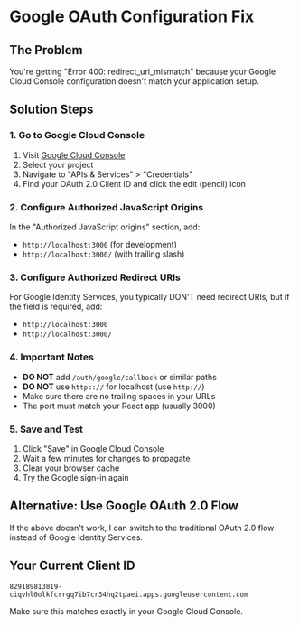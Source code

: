 # Google OAuth Configuration Fix

## The Problem
You're getting "Error 400: redirect_uri_mismatch" because your Google Cloud Console configuration doesn't match your application setup.

## Solution Steps

### 1. Go to Google Cloud Console
1. Visit [Google Cloud Console](https://console.cloud.google.com/)
2. Select your project
3. Navigate to "APIs & Services" > "Credentials"
4. Find your OAuth 2.0 Client ID and click the edit (pencil) icon

### 2. Configure Authorized JavaScript Origins
In the "Authorized JavaScript origins" section, add:
- `http://localhost:3000` (for development)
- `http://localhost:3000/` (with trailing slash)

### 3. Configure Authorized Redirect URIs
For Google Identity Services, you typically DON'T need redirect URIs, but if the field is required, add:
- `http://localhost:3000`
- `http://localhost:3000/`

### 4. Important Notes
- **DO NOT** add `/auth/google/callback` or similar paths
- **DO NOT** use `https://` for localhost (use `http://`)
- Make sure there are no trailing spaces in your URLs
- The port must match your React app (usually 3000)

### 5. Save and Test
1. Click "Save" in Google Cloud Console
2. Wait a few minutes for changes to propagate
3. Clear your browser cache
4. Try the Google sign-in again

## Alternative: Use Google OAuth 2.0 Flow
If the above doesn't work, I can switch to the traditional OAuth 2.0 flow instead of Google Identity Services.

## Your Current Client ID
```
829189813819-ciqvhl0olkfcrrgq7ib7cr34hq2tpaei.apps.googleusercontent.com
```

Make sure this matches exactly in your Google Cloud Console.
